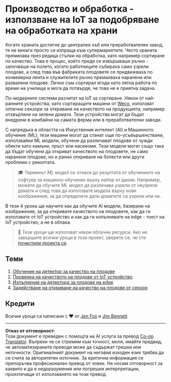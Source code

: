 <!--
CO_OP_TRANSLATOR_METADATA:
{
  "original_hash": "3764e089adf2d5801272bc0895f8498b",
  "translation_date": "2025-08-28T08:15:52+00:00",
  "source_file": "4-manufacturing/README.md",
  "language_code": "bg"
}
-->
# Производство и обработка - използване на IoT за подобряване на обработката на храни

Когато храната достигне до централен хъб или преработвателен завод, тя не винаги просто се изпраща към супермаркетите. Често храната преминава през редица стъпки на обработка, като например сортиране по качество. Това е процес, който преди се извършваше ръчно - започваше на полето, когато работниците събираха само узрели плодове, а след това във фабриката плодовете се придвижваха по конвейерна лента и служителите ръчно премахваха наранени или развалени плодове. Лично съм сортирал ягоди като лятна работа по време на училище и мога да потвърдя, че това не е приятна задача.

По-модерните системи разчитат на IoT за сортиране. Някои от най-ранните устройства, като сортиращите машини от [Weco](https://wecotek.com), използват оптични сензори за откриване на качеството на продукцията, например отхвърляне на зелени домати. Тези устройства могат да бъдат внедрени в комбайни на самата ферма или в преработвателни заводи.

С напредъка в областта на Изкуствения интелект (AI) и Машинното обучение (ML), тези машини могат да станат още по-усъвършенствани, използвайки ML модели, обучени да различават плодове от чужди обекти като камъни, пръст или насекоми. Тези модели могат също така да бъдат обучени да откриват качеството на плодовете, не само наранени плодове, но и ранно откриване на болести или други проблеми с реколтата.

> 🎓 Терминът *ML модел* се отнася до резултата от обучението на софтуер за машинно обучение върху набор от данни. Например, можете да обучите ML модел да различава узрели от неузрели домати и след това да използвате модела върху нови изображения, за да определите дали доматите са узрели или не.

В тези 4 урока ще научите как да обучите AI модели, базирани на изображения, за да откривате качеството на плодовете, как да ги използвате от IoT устройство и как да ги изпълнявате на edge - тоест на IoT устройство, а не в облака.

> 💁 Тези уроци ще използват някои облачни ресурси. Ако не завършите всички уроци в този проект, уверете се, че сте [почистили проекта си](../clean-up.md).

## Теми

1. [Обучение на детектор за качество на плодове](./lessons/1-train-fruit-detector/README.md)
1. [Проверка на качеството на плодове от IoT устройство](./lessons/2-check-fruit-from-device/README.md)
1. [Изпълнение на детектора за плодове на edge](./lessons/3-run-fruit-detector-edge/README.md)
1. [Задействане на откриване на качество на плодове от сензор](./lessons/4-trigger-fruit-detector/README.md)

## Кредити

Всички уроци са написани с ♥️ от [Jen Fox](https://github.com/jenfoxbot) и [Jim Bennett](https://GitHub.com/JimBobBennett)

---

**Отказ от отговорност**:  
Този документ е преведен с помощта на AI услуга за превод [Co-op Translator](https://github.com/Azure/co-op-translator). Въпреки че се стремим към точност, моля, имайте предвид, че автоматизираните преводи може да съдържат грешки или неточности. Оригиналният документ на неговия изходен език трябва да се счита за авторитетен източник. За критична информация се препоръчва професионален превод от човек. Не носим отговорност за каквито и да е недоразумения или погрешни интерпретации, произтичащи от използването на този превод.